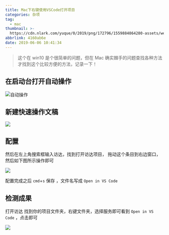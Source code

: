 ```yaml
---
title: Mac下右键使用VSCode打开项目
categories: 杂项
tag:
  - mac
thumbnail: >-
  https://cdn.nlark.com/yuque/0/2019/png/172796/1559884864280-assets/web-upload/579e5bfa-124d-4c42-9d9b-690926c54326.png
abbrlink: 4160ab6e
date: 2019-06-06 10:41:34
---
```


> 这个在 win10 是个很简单的问题，但在 Mac 确实棘手的问题查找各种方法才找到这个比较方便的方法，记录一下！

## 在启动台打开自动操作

![自动操作](https://cdn.nlark.com/yuque/0/2019/png/172796/1559884865265-assets/web-upload/fc28b5e8-71c0-455a-bc4b-fa693169a153.png)

## 新建快速操作文稿

![](https://cdn.nlark.com/yuque/0/2019/png/172796/1559885677263-assets/web-upload/54ec9493-e880-4b1a-96f3-b57cac44a0f8.png)

## 配置

然后在左上角搜索框输入访达，找到打开访达项目， 拖动这个条目到右边窗口，然后如下图所示操作即可

![](https://cdn.nlark.com/yuque/0/2019/png/172796/1559884864736-assets/web-upload/f9dcd3e7-a1d2-4376-8e77-9131e45d0588.png)

配置完成之后 `cmd`+`s` 保存 ，文件名写成 `Open in VS Code`

## 检测成果

打开访达 找到你的项目文件夹，右键文件夹，选择服务即可看到 `Open in VS Code` ，点击即可


![](https://cdn.nlark.com/yuque/0/2019/png/172796/1559884864280-assets/web-upload/579e5bfa-124d-4c42-9d9b-690926c54326.png)